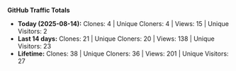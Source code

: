 
**GitHub Traffic Totals**

- **Today (2025-08-14):** Clones: 4 | Unique Cloners: 4 | Views: 15 | Unique Visitors: 2
- **Last 14 days:** Clones: 21 | Unique Cloners: 20 | Views: 138 | Unique Visitors: 23
- **Lifetime:** Clones: 38 | Unique Cloners: 36 | Views: 201 | Unique Visitors: 27
